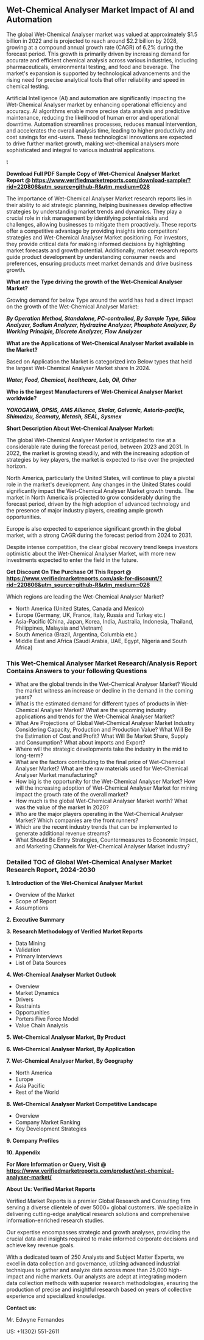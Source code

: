 <h2>Wet-Chemical Analyser Market Impact of AI and Automation</h2><p>The global Wet-Chemical Analyser market was valued at approximately $1.5 billion in 2022 and is projected to reach around $2.2 billion by 2028, growing at a compound annual growth rate (CAGR) of 6.2% during the forecast period. This growth is primarily driven by increasing demand for accurate and efficient chemical analysis across various industries, including pharmaceuticals, environmental testing, and food and beverage. The market's expansion is supported by technological advancements and the rising need for precise analytical tools that offer reliability and speed in chemical testing.</p><p>Artificial Intelligence (AI) and automation are significantly impacting the Wet-Chemical Analyser market by enhancing operational efficiency and accuracy. AI algorithms enable more precise data analysis and predictive maintenance, reducing the likelihood of human error and operational downtime. Automation streamlines processes, reduces manual intervention, and accelerates the overall analysis time, leading to higher productivity and cost savings for end-users. These technological innovations are expected to drive further market growth, making wet-chemical analysers more sophisticated and integral to various industrial applications.</p>t</p><p id="" class=""><strong>Download Full PDF Sample Copy of Wet-Chemical Analyser Market Report @ <a href="https://www.verifiedmarketreports.com/download-sample/?rid=220806&utm_source=github-R&utm_medium=028" target="_blank">https://www.verifiedmarketreports.com/download-sample/?rid=220806&utm_source=github-R&utm_medium=028</a></strong></p><p>The importance of&nbsp;Wet-Chemical Analyser Market research reports lies in their ability to aid strategic planning, helping businesses develop effective strategies by understanding market trends and dynamics. They play a crucial role in risk management by identifying potential risks and challenges, allowing businesses to mitigate them proactively. These reports offer a competitive advantage by providing insights into competitors' strategies and Wet-Chemical Analyser Market positioning. For investors, they provide critical data for making informed decisions by highlighting market forecasts and growth potential. Additionally, market research reports guide product development by understanding consumer needs and preferences, ensuring products meet market demands and drive business growth.</p><p><strong>What are the&nbsp;Type driving the growth of the Wet-Chemical Analyser Market?</strong></p><p id="" class="">Growing demand for below Type around the world has had a direct impact on the growth of the Wet-Chemical Analyser Market:</p><em><strong>By Operation Method, Standalone, PC-controlled, By Sample Type, Silica Analyzer, Sodium Analyzer, Hydrazine Analyzer, Phosphate Analyzer, By Working Principle, Discrete Analyzer, Flow Analyzer</strong></em></p><strong>What are the&nbsp;Applications&nbsp;of Wet-Chemical Analyser Market available in the Market?</strong></p><p id="" class="">Based on Application the Market is categorized into Below types that held the largest Wet-Chemical Analyser Market share In 2024.</p><em><strong>Water, Food, Chemical, healthcare, Lab, Oil, Other</strong></em></p><strong>Who is the largest Manufacturers of Wet-Chemical Analyser Market worldwide?</strong></p><p><em><strong>YOKOGAWA, OPSIS, AMS Alliance, Skalar, Galvanic, Astoria-pacific, Shimadzu, Seamaty, Metash, SEAL, Sysmex</strong></em></p><p id="" class=""><strong>Short Description About Wet-Chemical Analyser Market:</strong></p><p>The global Wet-Chemical Analyser Market is anticipated to rise at a considerable rate during the forecast period, between 2023 and 2031. In 2022, the market is growing steadily, and with the increasing adoption of strategies by key players, the market is expected to rise over the projected horizon.</p><p>North America, particularly the United States, will continue to play a pivotal role in the market's development. Any changes in the United States could significantly impact the Wet-Chemical Analyser Market growth trends. The market in North America is projected to grow considerably during the forecast period, driven by the high adoption of advanced technology and the presence of major industry players, creating ample growth opportunities.</p><p>Europe is also expected to experience significant growth in the global market, with a strong CAGR during the forecast period from 2024 to 2031.</p><p>Despite intense competition, the clear global recovery trend keeps investors optimistic about the Wet-Chemical Analyser Market, with more new investments expected to enter the field in the future.</p><p id="" class=""><strong>Get Discount On The Purchase Of This Report @ <a href="https://www.verifiedmarketreports.com/ask-for-discount/?rid=220806&utm_source=github-R&utm_medium=028" target="_blank">https://www.verifiedmarketreports.com/ask-for-discount/?rid=220806&utm_source=github-R&utm_medium=028</a></strong></p>Which regions are leading the Wet-Chemical Analyser Market?</p><ul><li>North America (United States, Canada and Mexico)</li><li>Europe (Germany, UK, France, Italy, Russia and Turkey etc.)</li><li>Asia-Pacific (China, Japan, Korea, India, Australia, Indonesia, Thailand, Philippines, Malaysia and Vietnam)</li><li>South America (Brazil, Argentina, Columbia etc.)</li><li>Middle East and Africa (Saudi Arabia, UAE, Egypt, Nigeria and South Africa)</li></ul><h3 id="" class="">This Wet-Chemical Analyser Market Research/Analysis Report Contains Answers to your following Questions</h3><ul><li>What are the global trends in the Wet-Chemical Analyser Market? Would the market witness an increase or decline in the demand in the coming years?</li><li>What is the estimated demand for different types of products in Wet-Chemical Analyser Market? What are the upcoming industry applications and trends for the Wet-Chemical Analyser Market?</li><li>What Are Projections of Global Wet-Chemical Analyser Market Industry Considering Capacity, Production and Production Value? What Will Be the Estimation of Cost and Profit? What Will Be Market Share, Supply and Consumption? What about imports and Export?</li><li>Where will the strategic developments take the industry in the mid to long-term?</li><li>What are the factors contributing to the final price of Wet-Chemical Analyser Market? What are the raw materials used for Wet-Chemical Analyser Market manufacturing?</li><li>How big is the opportunity for the Wet-Chemical Analyser Market? How will the increasing adoption of Wet-Chemical Analyser Market for mining impact the growth rate of the overall market?</li><li>How much is the global Wet-Chemical Analyser Market worth? What was the value of the market In 2020?</li><li>Who are the major players operating in the Wet-Chemical Analyser Market? Which companies are the front runners?</li><li>Which are the recent industry trends that can be implemented to generate additional revenue streams?</li><li>What Should Be Entry Strategies, Countermeasures to Economic Impact, and Marketing Channels for Wet-Chemical Analyser Market Industry?</li></ul><h3 id="" class="">Detailed TOC of Global Wet-Chemical Analyser Market Research Report, 2024-2030</h3><p id="" class=""><strong>1. Introduction of the Wet-Chemical Analyser Market</strong></p><ul><li>Overview of the Market</li><li>Scope of Report</li><li>Assumptions</li></ul><p id="" class=""><strong>2. Executive Summary</strong></p><p id="" class=""><strong>3. Research Methodology of Verified Market Reports</strong></p><ul><li>Data Mining</li><li>Validation</li><li>Primary Interviews</li><li>List of Data Sources</li></ul><p id="" class=""><strong>4. Wet-Chemical Analyser Market Outlook</strong></p><ul><li>Overview</li><li>Market Dynamics</li><li>Drivers</li><li>Restraints</li><li>Opportunities</li><li>Porters Five Force Model</li><li>Value Chain Analysis</li></ul><p id="" class=""><strong>5. Wet-Chemical Analyser Market, By Product</strong></p><p id="" class=""><strong>6. Wet-Chemical Analyser Market, By Application</strong></p><p id="" class=""><strong>7. Wet-Chemical Analyser Market, By Geography</strong></p><ul><li>North America</li><li>Europe</li><li>Asia Pacific</li><li>Rest of the World</li></ul><p id="" class=""><strong>8. Wet-Chemical Analyser Market Competitive Landscape</strong></p><ul><li>Overview</li><li>Company Market Ranking</li><li>Key Development Strategies</li></ul><p id="" class=""><strong>9. Company Profiles</strong></p><p id="" class=""><strong>10. Appendix</strong></p><p id="" class=""><strong>For More Information or Query, Visit @ <a href="https://www.verifiedmarketreports.com/product/wet-chemical-analyser-market/" target="_blank">https://www.verifiedmarketreports.com/product/wet-chemical-analyser-market/</a></strong></p><p id="" class=""><strong>About Us: Verified Market Reports</strong></p><p id="" class="">Verified Market Reports is a premier Global Research and Consulting firm serving a diverse clientele of over 5000+ global customers. We specialize in delivering cutting-edge analytical research solutions and comprehensive information-enriched research studies.</p><p id="" class="">Our expertise encompasses strategic and growth analyses, providing the crucial data and insights required to make informed corporate decisions and achieve key revenue goals.</p><p id="" class="">With a dedicated team of 250 Analysts and Subject Matter Experts, we excel in data collection and governance, utilizing advanced industrial techniques to gather and analyze data across more than 25,000 high-impact and niche markets. Our analysts are adept at integrating modern data collection methods with superior research methodologies, ensuring the production of precise and insightful research based on years of collective experience and specialized knowledge.</p><p id="" class=""><strong>Contact us:</strong></p><p id="" class="">Mr. Edwyne Fernandes</p><p id="" class="">US: +1(302) 551-2611</p>